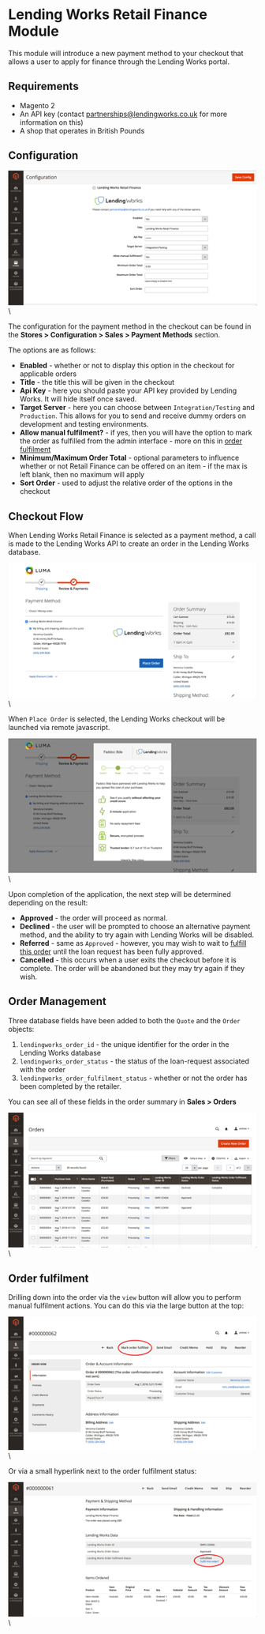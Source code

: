 # Lending Works Retail Finance Module

This module will introduce a new payment method to your checkout that allows a user to apply for finance through the Lending Works portal.

## Requirements

- Magento 2
- An API key (contact [partnerships@lendingworks.co.uk](mailto:partnerships@lendingworks.co.uk) for more information on this)
- A shop that operates in British Pounds

## Configuration

![Payment Configuration](./screenshots/payment_configuration.png "Payment Configuration")
\ 

The configuration for the payment method in the checkout can be found in the **Stores > Configuration > Sales > Payment Methods** section.

The options are as follows:

- **Enabled** - whether or not to display this option in the checkout for applicable orders
- **Title** - the title this will be given in the checkout
- **Api Key** - here you should paste your API key provided by Lending Works. It will hide itself once saved.
- **Target Server** - here you can choose between `Integration/Testing` and `Production`. This allows for you to send and receive dummy orders on development and testing environments.
- **Allow manual fulfilment?** - if yes, then you will have the option to mark the order as fulfilled from the admin interface - more on this in [order fulfilment](#order-fulfilment)
- **Minimum/Maximum Order Total** - optional parameters to influence whether or not Retail Finance can be offered on an item - if the max is left blank, then no maximum will apply
- **Sort Order** - used to adjust the relative order of the options in the checkout

## Checkout Flow

When Lending Works Retail Finance is selected as a payment method, a call is made to the Lending Works API to create an order in the Lending Works database. 

![Checkout payment select](./screenshots/checkout_payment_select.png "Payment Selection")
\ 

When `Place Order` is selected, the Lending Works checkout will be launched via remote javascript. 

![Lending Works Checkout Launch](./screenshots/checkout_lw_launch.png "Lending Works Checkout Launch")
\ 

Upon completion of the application, the next step will be determined depending on the result:

- **Approved** - the order will proceed as normal.
- **Declined** - the user will be prompted to choose an alternative payment method, and the ability to try again with Lending Works will be disabled.
- **Referred** - same as `Approved` - however, you may wish to wait to [fulfill this order](#order-fulfilment) until the loan request has been fully approved.
- **Cancelled** - this occurs when a user exits the checkout before it is complete. The order will be abandoned but they may try again if they wish.

## Order Management

Three database fields have been added to both the `Quote` and the `Order` objects:

1. `lendingworks_order_id` - the unique identifier for the order in the Lending Works database
2. `lendingworks_order_status` - the status of the loan-request associated with the order
3. `lendingworks_order_fulfilment_status` - whether or not the order has been completed by the retailer.

You can see all of these fields in the order summary in **Sales > Orders**

![Updated Order Grid](./screenshots/order_grid.png "Order Grid")
\ 

## Order fulfilment

Drilling down into the order via the `view` button will allow you to perform manual fulfilment actions. You can do this via the large button at the top:

![Large Fulfill Button](./screenshots/mark_fulfilled_large_button.png "Large Fulfill Button")
\ 

Or via a small hyperlink next to the order fulfilment status:

![Small Fulfill Button](./screenshots/fulfill_button_small.png "Small Fulfill Button")
\ 
